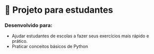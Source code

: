 # 🚀 Projeto para estudantes

### Desenvolvido para:

- Ajudar estudantes de escolas a fazer seus exercícios mais rápido e prático.
- Praticar conceitos básicos de Python
